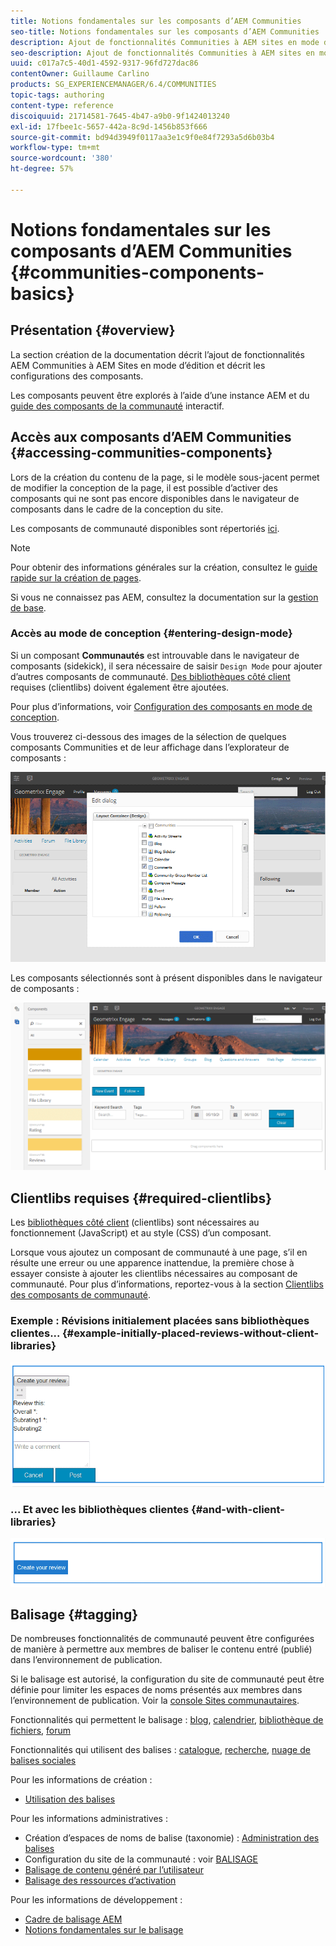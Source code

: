 ```yaml
---
title: Notions fondamentales sur les composants d’AEM Communities
seo-title: Notions fondamentales sur les composants d’AEM Communities
description: Ajout de fonctionnalités Communities à AEM sites en mode d’édition et configuration de composants
seo-description: Ajout de fonctionnalités Communities à AEM sites en mode d’édition et configuration de composants
uuid: c017a7c5-40d1-4592-9317-96fd727dac86
contentOwner: Guillaume Carlino
products: SG_EXPERIENCEMANAGER/6.4/COMMUNITIES
topic-tags: authoring
content-type: reference
discoiquuid: 21714581-7645-4b47-a9b0-9f1424013240
exl-id: 17fbee1c-5657-442a-8c9d-1456b853f666
source-git-commit: bd94d3949f0117aa3e1c9f0e84f7293a5d6b03b4
workflow-type: tm+mt
source-wordcount: '380'
ht-degree: 57%

---
```


# Notions fondamentales sur les composants d’AEM Communities {#communities-components-basics}

## Présentation {#overview}

La section création de la documentation décrit l’ajout de fonctionnalités AEM Communities à AEM Sites en mode d’édition et décrit les configurations des composants.

Les composants peuvent être explorés à l’aide d’une instance AEM et du [guide des composants de la communauté](components-guide.md) interactif.

## Accès aux composants d’AEM Communities {#accessing-communities-components}

Lors de la création du contenu de la page, si le modèle sous-jacent permet de modifier la conception de la page, il est possible d’activer des composants qui ne sont pas encore disponibles dans le navigateur de composants dans le cadre de la conception du site.

Les composants de communauté disponibles sont répertoriés [ici](author-communities.md#available-communities-components).

>[!NOTE]
>
>Pour obtenir des informations générales sur la création, consultez le [guide rapide sur la création de pages](../../help/sites-authoring/qg-page-authoring.md).
>
>Si vous ne connaissez pas AEM, consultez la documentation sur la [gestion de base](../../help/sites-authoring/basic-handling.md).

### Accès au mode de conception {#entering-design-mode}

Si un composant **Communautés** est introuvable dans le navigateur de composants (sidekick), il sera nécessaire de saisir `Design Mode` pour ajouter d’autres composants de communauté. [Des bibliothèques côté client](#required-clientlibs)  requises (clientlibs) doivent également être ajoutées.

Pour plus d’informations, voir [Configuration des composants en mode de conception](../../help/sites-authoring/default-components-designmode.md).

Vous trouverez ci-dessous des images de la sélection de quelques composants Communities et de leur affichage dans l’explorateur de composants :

![chlimage_1-424](assets/chlimage_1-424.png)

Les composants sélectionnés sont à présent disponibles dans le navigateur de composants :

![chlimage_1-425](assets/chlimage_1-425.png)

## Clientlibs requises {#required-clientlibs}

Les [bibliothèques côté client](../../help/sites-developing/clientlibs.md) (clientlibs) sont nécessaires au fonctionnement (JavaScript) et au style (CSS) d’un composant.

Lorsque vous ajoutez un composant de communauté à une page, s’il en résulte une erreur ou une apparence inattendue, la première chose à essayer consiste à ajouter les clientlibs nécessaires au composant de communauté. Pour plus d’informations, reportez-vous à la section [Clientlibs des composants de communauté](clientlibs.md).

### Exemple : Révisions initialement placées sans bibliothèques clientes... {#example-initially-placed-reviews-without-client-libraries}

![chlimage_1-426](assets/chlimage_1-426.png)

### ... Et avec les bibliothèques clientes {#and-with-client-libraries}

![chlimage_1-427](assets/chlimage_1-427.png)

## Balisage {#tagging}

De nombreuses fonctionnalités de communauté peuvent être configurées de manière à permettre aux membres de baliser le contenu entré (publié) dans l’environnement de publication.

Si le balisage est autorisé, la configuration du site de communauté peut être définie pour limiter les espaces de noms présentés aux membres dans l’environnement de publication. Voir la [console Sites communautaires](sites-console.md#tagging).

Fonctionnalités qui permettent le balisage : [blog](blog-feature.md), [calendrier](calendar.md), [bibliothèque de fichiers](file-library.md), [forum](forum.md)

Fonctionnalités qui utilisent des balises : [catalogue](catalog.md), [recherche](search.md), [nuage de balises sociales](tagcloud.md)

Pour les informations de création :

* [Utilisation des balises](../../help/sites-authoring/tags.md)

Pour les informations administratives :

* Création d’espaces de noms de balise (taxonomie) : [Administration des balises](../../help/sites-administering/tags.md)
* Configuration du site de la communauté : voir [BALISAGE](sites-console.md#tagging)
* [Balisage de contenu généré par l’utilisateur](../../help/sites-authoring/tags.md)
* [Balisage des ressources d’activation ](tag-resources.md)

Pour les informations de développement :

* [Cadre de balisage AEM](../../help/sites-developing/framework.md)
* [Notions fondamentales sur le balisage](tag.md)
